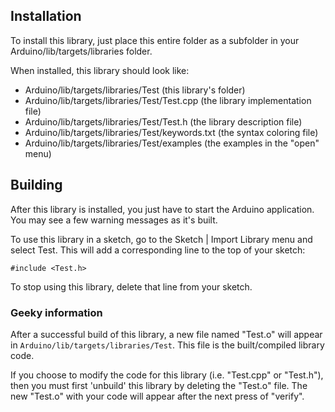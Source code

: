 ## Installation

To install this library, just place this entire folder as a subfolder in your
Arduino/lib/targets/libraries folder.

When installed, this library should look like:

* Arduino/lib/targets/libraries/Test              (this library's folder)
* Arduino/lib/targets/libraries/Test/Test.cpp     (the library implementation file)
* Arduino/lib/targets/libraries/Test/Test.h       (the library description file)
* Arduino/lib/targets/libraries/Test/keywords.txt (the syntax coloring file)
* Arduino/lib/targets/libraries/Test/examples     (the examples in the "open" menu)

## Building

After this library is installed, you just have to start the Arduino application.
You may see a few warning messages as it's built.

To use this library in a sketch, go to the Sketch | Import Library menu and
select Test.  This will add a corresponding line to the top of your sketch:

`#include <Test.h>`

To stop using this library, delete that line from your sketch.

### Geeky information

After a successful build of this library, a new file named "Test.o" will appear
in `Arduino/lib/targets/libraries/Test`. This file is the built/compiled library
code.

If you choose to modify the code for this library (i.e. "Test.cpp" or "Test.h"),
then you must first 'unbuild' this library by deleting the "Test.o" file. The
new "Test.o" with your code will appear after the next press of "verify".
